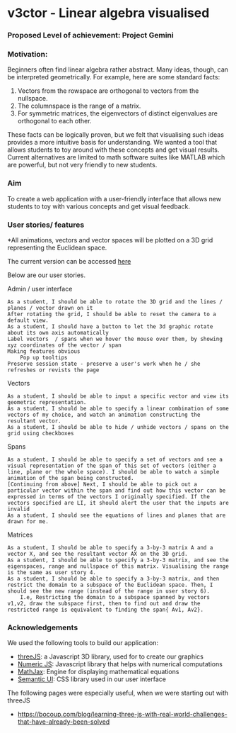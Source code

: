 # v3ctor - Linear algebra visualised

### Proposed Level of achievement: Project Gemini

### Motivation:   
Beginners often find linear algebra rather abstract. Many ideas, though, can be interpreted geometrically. 
For example, here are some standard facts:
  1. Vectors from the rowspace are orthogonal to vectors from the nullspace.
  2. The columnspace is the range of a matrix.
  3. For symmetric matrices, the eigenvectors of distinct eigenvalues are orthogonal to each other. 

These facts can be logically proven, but we felt that visualising such ideas provides a more intuitive basis for understanding.
We wanted a tool that allows students to toy around with these concepts and get visual results. Current alternatives are limited to math software suites like MATLAB which are powerful, but not very friendly to new students.

### Aim  
To create a web application with a user-friendly interface that allows new students to toy with various concepts and get visual feedback.

 ### User stories/ features

*All animations, vectors and vector spaces will be plotted on a 3D grid representing the Euclidean space.

The current version can be accessed [here](https://visual-vector.firebaseapp.com/)

Below are our user stories.

Admin / user interface
	

    As a student, I should be able to rotate the 3D grid and the lines / planes / vector drawn on it
    After rotating the grid, I should be able to reset the camera to a default view.
    As a student, I should have a button to let the 3d graphic rotate about its own axis automatically
    Label vectors  / spans when we hover the mouse over them, by showing xyz coordinates of the vector / span
    Making features obvious
        Pop up tooltips
    Preserve session state - preserve a user's work when he / she refreshes or revists the page

Vectors
	

    As a student, I should be able to input a specific vector and view its geometric representation.
    As a student, I should be able to specify a linear combination of some vectors of my choice, and watch an animation constructing the resultant vector.
    As a student, I should be able to hide / unhide vectors / spans on the grid using checkboxes

Spans
	

    As a student, I should be able to specify a set of vectors and see a visual representation of the span of this set of vectors (either a line, plane or the whole space). I should be able to watch a simple animation of the span being constructed.
    [Continuing from above] Next, I should be able to pick out a particular vector within the span and find out how this vector can be expressed in terms of the vectors I originally specified. If the vectors specified are LI, it should alert the user that the inputs are invalid
    As a student, I should see the equations of lines and planes that are drawn for me.

Matrices
	

    As a student, I should be able to specify a 3-by-3 matrix A and a vector X, and see the resultant vector AX on the 3D grid.
    As a student, I should be able to specify a 3-by-3 matrix, and see the eigenspaces, range and nullspace of this matrix. Visualising the range is the same as user story 4.
    As a student, I should be able to specify a 3-by-3 matrix, and then restrict the domain to a subspace of the Euclidean space. Then, I should see the new range (instead of the range in user story 6).
        I.e, Restricting the domain to a subspace spanned by vectors v1,v2, draw the subspace first, then to find out and draw the restricted range is equivalent to finding the span{ Av1, Av2}.


### Acknowledgements
We used the following tools to build our application:
- [threeJS](https://threejs.org/): a Javascript 3D library, used for to create our graphics
- [Numeric JS](http://www.numericjs.com/): Javascript library that helps with numerical computations
- [MathJax](https://www.mathjax.org/): Engine for displaying mathematical equations
- [Semantic UI](https://semantic-ui.com/): CSS library used in our user interface

The following pages were especially useful, when we were starting out with threeJS
- https://bocoup.com/blog/learning-three-js-with-real-world-challenges-that-have-already-been-solved

